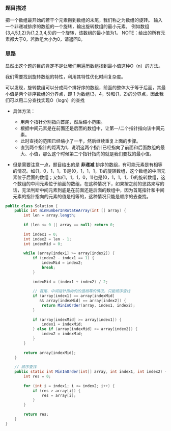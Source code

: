 ### 题目描述

把一个数组最开始的若干个元素搬到数组的末尾，我们称之为数组的旋转。 输入一个非递减排序的数组的一个旋转，输出旋转数组的最小元素。 例如数组{3,4,5,1,2}为{1,2,3,4,5}的一个旋转，该数组的最小值为1。 NOTE：给出的所有元素都大于0，若数组大小为0，请返回0。


### 思路
显然出这个题的目的肯定不是让我们用遍历数组找到最小值这种O（n）的方法。

我们需要找到旋转数组的特性，利用其特性优化时间复杂度。

可以发现，旋转数组可以分成两个排好序的数组，前面的整体大于等于后面，其最小值是两个排序数组的分界点，即 1 为数组{3，4，5}和{1，2}的分界点，因此我们可以用二分查找实现O（logn）的查找

- 具体方法：
    - 用两个指针分别指向首尾，然后缩小范围。
    - 根据中间元素是在前面还是后面的数组中，让第一/二个指针指向该中间元素。
    - 此时查找的范围已经缩小了一半，然后继续重复上面的步骤。
    - 直到两个指针的距离为1，说明这两个指针已经指向了前面和后面数组的最大、小值，那么这个时候第二个指针指向的就是我们要找的最小值。

- 但是需要注意一点，题目给出的是 **非递减** 排序的数组，有可能元素是有相等的情况。如{1，0，1，1，1}是{0，1，1，1，1}的旋转数组，这个数组的中间元素位于后面的数组；又如{1，1，1，0，1}也是{0，1，1，1，1}的旋转数组，这个数组的中间元素位于前面的数组，在这种情况下，如果按之前的思路来写的话，无法判断中间元素到底是在前面还是后面的数组中，因为首尾指针和中间元素的指针指向的元素的值是相等的，这种情况只能是顺序的去查找。

```java
public class Solution {
    public int minNumberInRotateArray(int [] array) {
        int len = array.length;
        
        if (len <= 0 || array == null) return 0;
        
        int index1 = 0;
        int index2 = len - 1;
        int indexMid = 0;
        
        while (array[index1] >= array[index2]) {
            if (index2 - index1 == 1) {
                indexMid = index2;
                break;
            }
            
            indexMid = (index1 + index2) / 2;
            
            // 首尾、中间指针指向的的值相等的情况，只能顺序查找
            if (array[index1] == array[indexMid]
               && array[indexMid] == array[index2]) {
                return MinInOrder(array, index1, index2);
            }
            
            if (array[indexMid] >= array[index1]) {
                index1 = indexMid;
            } else if (array[indexMid] <= array[index2]) {
                index2 = indexMid;
            }
        }
        
        return array[indexMid];
    }
    
    // 顺序查找
    public static int MinInOrder(int[] array, int index1, int index2) {
        int res = 0;
        
        for (int i = index1; i <= index2; i++) {
            if (res > array[i]) {
                res = array[i];
            }
        }
        
        return res;
    }
}
```